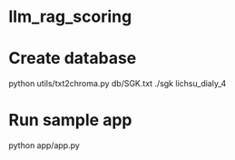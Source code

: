 # llm_rag_scoring

# Create database
 python utils/txt2chroma.py db/SGK.txt ./sgk lichsu_dialy_4

# Run sample app
python app/app.py
